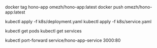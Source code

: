 docker tag hono-app omezh/hono-app:latest
docker push omezh/hono-app:latest


kubectl apply -f k8s/deployment.yaml
kubectl apply -f k8s/service.yaml


kubectl get pods
kubectl get services


kubectl port-forward service/hono-app-service 3000:80
